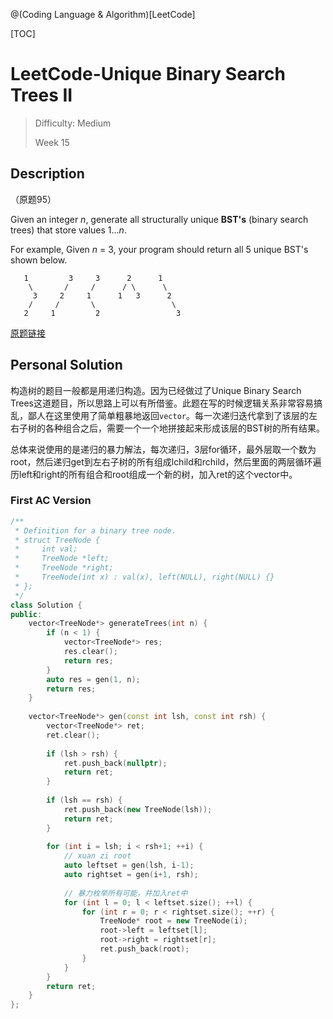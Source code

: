 @(Coding Language & Algorithm)[LeetCode]

[TOC]

# LeetCode-Unique Binary Search Trees II

> Difficulty: Medium
>
> Week 15

## Description

（原题95）

Given an integer *n*, generate all structurally unique **BST's** (binary search trees) that store values 1...*n*.

For example,
Given *n* = 3, your program should return all 5 unique BST's shown below.

```
   1         3     3      2      1
    \       /     /      / \      \
     3     2     1      1   3      2
    /     /       \                 \
   2     1         2                 3
```

[原题链接](https://leetcode.com/problems/unique-binary-search-trees-ii/description/)

## Personal Solution

构造树的题目一般都是用递归构造。因为已经做过了Unique Binary Search Trees这道题目，所以思路上可以有所借鉴。此题在写的时候逻辑关系非常容易搞乱，鄙人在这里使用了简单粗暴地返回`vector`。每一次递归迭代拿到了该层的左右子树的各种组合之后，需要一个一个地拼接起来形成该层的BST树的所有结果。



总体来说使用的是递归的暴力解法，每次递归，3层for循环，最外层取一个数为root，然后递归get到左右子树的所有组成lchild和rchild，然后里面的两层循环遍历left和right的所有组合和root组成一个新的树，加入ret的这个vector中。

### First AC Version

```cpp
/**
 * Definition for a binary tree node.
 * struct TreeNode {
 *     int val;
 *     TreeNode *left;
 *     TreeNode *right;
 *     TreeNode(int x) : val(x), left(NULL), right(NULL) {}
 * };
 */
class Solution {
public:
    vector<TreeNode*> generateTrees(int n) {
        if (n < 1) {
            vector<TreeNode*> res;
            res.clear();
            return res;
        }
        auto res = gen(1, n);
        return res;
    }
    
    vector<TreeNode*> gen(const int lsh, const int rsh) {
        vector<TreeNode*> ret;
        ret.clear();
        
        if (lsh > rsh) {
            ret.push_back(nullptr);
            return ret;
        }
        
        if (lsh == rsh) {
            ret.push_back(new TreeNode(lsh));
            return ret;
        }
        
        for (int i = lsh; i < rsh+1; ++i) {
            // xuan zi root
            auto leftset = gen(lsh, i-1);
            auto rightset = gen(i+1, rsh);
            
            // 暴力枚举所有可能，并加入ret中
            for (int l = 0; l < leftset.size(); ++l) {
                for (int r = 0; r < rightset.size(); ++r) {
                    TreeNode* root = new TreeNode(i);
                    root->left = leftset[l];
                    root->right = rightset[r];
                    ret.push_back(root);
                }
            }
        }
        return ret;
    }
};
```